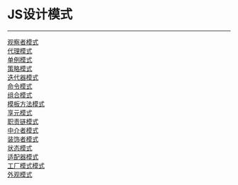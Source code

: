 # JS设计模式
---------------------------
[观察者模式](https://github.com/WhatProblem/DesignPattern/tree/master/observer)<br/>
[代理模式](https://github.com/WhatProblem/DesignPattern/tree/master/proxy-mode)<br/>
[单例模式](https://github.com/WhatProblem/DesignPattern/tree/master/single-mode)<br/>
[策略模式](https://github.com/WhatProblem/DesignPattern/tree/master/strategy)<br/>
[迭代器模式](https://github.com/WhatProblem/DesignPattern/tree/master/iterator)<br/>
[命令模式](https://github.com/WhatProblem/DesignPattern/tree/master/command)<br/>
[组合模式](https://github.com/WhatProblem/DesignPattern/tree/master/combine)<br/>
[模板方法模式](https://github.com/WhatProblem/DesignPattern/tree/master/template)<br/>
[享元模式](https://github.com/WhatProblem/DesignPattern/tree/master/share)<br/>
[职责链模式](https://github.com/WhatProblem/DesignPattern/tree/master/duty)<br/>
[中介者模式](https://github.com/WhatProblem/DesignPattern/tree/master/mediator)<br/>
[装饰者模式](https://github.com/WhatProblem/DesignPattern/tree/master/decorate)<br/>
[状态模式](https://github.com/WhatProblem/DesignPattern/tree/master/state)<br/>
[适配器模式](https://github.com/WhatProblem/DesignPattern/tree/master/adapter)<br/>
[工厂模式模式](https://github.com/WhatProblem/DesignPattern/tree/master/factory)<br/>
[外观模式](https://github.com/WhatProblem/DesignPattern/tree/master/appearance)<br/>